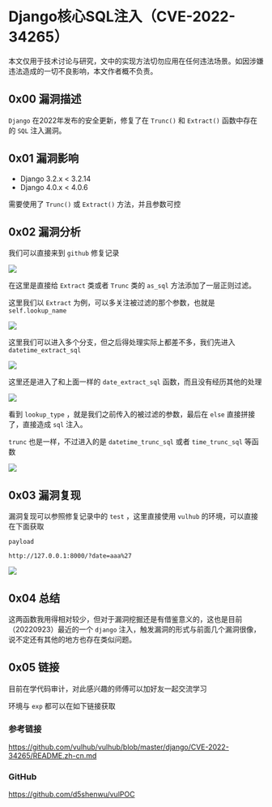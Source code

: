 # Django核心SQL注入（CVE-2022-34265）

本文仅用于技术讨论与研究，文中的实现方法切勿应用在任何违法场景。如因涉嫌违法造成的一切不良影响，本文作者概不负责。

## 0x00 漏洞描述

`Django` 在2022年发布的安全更新，修复了在 `Trunc()` 和 `Extract()` 函数中存在的 `SQL` 注入漏洞。

## 0x01 漏洞影响

- Django 3.2.x < 3.2.14
- Django 4.0.x < 4.0.6

需要使用了 `Trunc()` 或 `Extract()`  方法，并且参数可控

## 0x02 漏洞分析

我们可以直接来到 `github` 修复记录

![](https://gitee.com/d5shenwu/picgo/raw/master/img/20220923163054.png)

在这里是直接给 `Extract` 类或者 `Trunc` 类的 `as_sql` 方法添加了一层正则过滤。

这里我们以 `Extract` 为例，可以多关注被过滤的那个参数，也就是 `self.lookup_name` 

![](https://gitee.com/d5shenwu/picgo/raw/master/img/20220923164046.png)

这里我们可以进入多个分支，但之后得处理实际上都差不多，我们先进入 `datetime_extract_sql` 

![](https://gitee.com/d5shenwu/picgo/raw/master/img/20220923164231.png)

这里还是进入了和上面一样的 `date_extract_sql` 函数，而且没有经历其他的处理

![](https://gitee.com/d5shenwu/picgo/raw/master/img/20220923164335.png)

看到 `lookup_type` ，就是我们之前传入的被过滤的参数，最后在 `else` 直接拼接了，直接造成 `sql` 注入。 

`trunc` 也是一样，不过进入的是 `datetime_trunc_sql`  或者 `time_trunc_sql` 等函数

![](https://gitee.com/d5shenwu/picgo/raw/master/img/20220923164652.png)

## 0x03 漏洞复现

漏洞复现可以参照修复记录中的 `test` ，这里直接使用 `vulhub` 的环境，可以直接在下面获取

`payload`

```
http://127.0.0.1:8000/?date=aaa%27
```

![](https://gitee.com/d5shenwu/picgo/raw/master/img/20220923202021.png)

## 0x04 总结

这两函数我用得相对较少，但对于漏洞挖掘还是有借鉴意义的，这也是目前（20220923）最近的一个 `django` 注入，触发漏洞的形式与前面几个漏洞很像，说不定还有其他的地方也存在类似问题。

## 0x05 链接

目前在学代码审计，对此感兴趣的师傅可以加好友一起交流学习

环境与 `exp` 都可以在如下链接获取

### 参考链接

https://github.com/vulhub/vulhub/blob/master/django/CVE-2022-34265/README.zh-cn.md

### GitHub

https://github.com/d5shenwu/vulPOC



